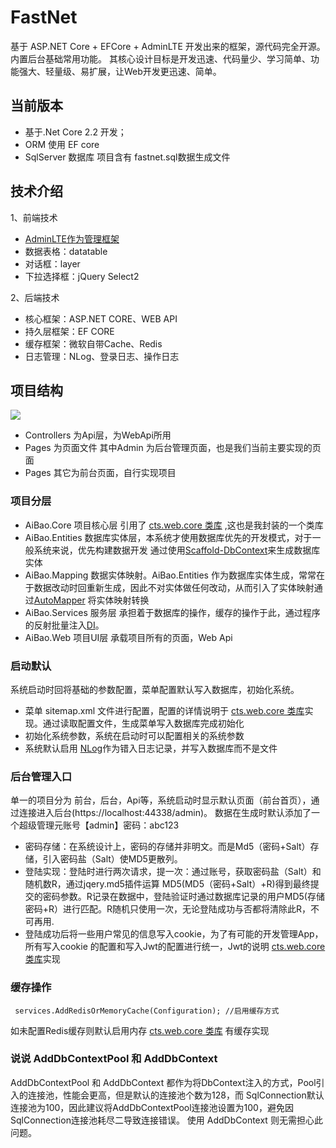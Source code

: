 # FastNet
基于 ASP.NET Core + EFCore + AdminLTE 开发出来的框架，源代码完全开源。内置后台基础常用功能。
其核心设计目标是开发迅速、代码量少、学习简单、功能强大、轻量级、易扩展，让Web开发更迅速、简单。

## 当前版本
* 基于.Net Core 2.2 开发；
* ORM 使用 EF core 
* SqlServer 数据库 项目含有 fastnet.sql数据生成文件

## 技术介绍
1、前端技术
* [AdminLTE作为管理框架](https://adminlte.io/)
* 数据表格：datatable
* 对话框：layer
* 下拉选择框：jQuery Select2

2、后端技术

* 核心框架：ASP.NET CORE、WEB API
* 持久层框架：EF CORE
* 缓存框架：微软自带Cache、Redis
* 日志管理：NLog、登录日志、操作日志

## 项目结构
![](https://github.com/lovachen/FastNet/raw/master/1553821813(1).jpg)
* Controllers 为Api层，为WebApi所用
* Pages 为页面文件 其中Admin 为后台管理页面，也是我们当前主要实现的页面
* Pages 其它为前台页面，自行实现项目
### 项目分层
* AiBao.Core 项目核心层 引用了 [cts.web.core 类库](https://github.com/lovachen/cts.web.core) ,这也是我封装的一个类库
* AiBao.Entities 数据库实体层，本系统才使用数据库优先的开发模式，对于一般系统来说，优先构建数据开发 通过使用[Scaffold-DbContext](https://docs.microsoft.com/en-us/ef/core/miscellaneous/cli/dotnet)来生成数据库实体
* AiBao.Mapping 数据实体映射。AiBao.Entities 作为数据库实体生成，常常在于数据改动时回重新生成，因此不对实体做任何改动，从而引入了实体映射通过[AutoMapper](https://www.nuget.org/packages/AutoMapper/) 将实体映射转换
* AiBao.Services 服务层 承担着于数据库的操作，缓存的操作于此，通过程序的反射批量注入[DI](https://docs.microsoft.com/en-us/aspnet/core/fundamentals/dependency-injection?view=aspnetcore-2.2)。
* AiBao.Web 项目UI层 承载项目所有的页面，Web Api
### 启动默认
系统启动时回将基础的参数配置，菜单配置默认写入数据库，初始化系统。
* 菜单 sitemap.xml 文件进行配置，配置的详情说明于 [cts.web.core 类库](https://github.com/lovachen/cts.web.core)实现。通过读取配置文件，生成菜单写入数据库完成初始化
* 初始化系统参数，系统在启动时可以配置相关的系统参数 
* 系统默认启用 [NLog](https://github.com/NLog/NLog.Web/wiki/Getting-started-with-ASP.NET-Core-2)作为错入日志记录，并写入数据库而不是文件
### 后台管理入口
单一的项目分为 前台，后台，Api等，系统启动时显示默认页面（前台首页），通过连接进入后台(https://localhost:44338/admin)。
数据在生成时默认添加了一个超级管理元账号【admin】密码：abc123
* 密码存储：在系统设计上，密码的存储并非明文。而是Md5（密码+Salt）存储，引入密码盐（Salt）使MD5更散列。
* 登陆实现：登陆时进行两次请求，提一次：通过账号，获取密码盐（Salt）和随机数R，通过jqery.md5插件运算 MD5(MD5（密码+Salt）+R)得到最终提交的密码参数。R记录在数据中，登陆验证时通过数据库记录的用户MD5(存储密码+R）进行匹配。R随机只使用一次，无论登陆成功与否都将清除此R，不可再用.
* 登陆成功后将一些用户常见的信息写入cookie，为了有可能的开发管理App，所有写入cookie 的配置和写入Jwt的配置进行统一，Jwt的说明 [cts.web.core 类库](https://github.com/lovachen/cts.web.core)实现

### 缓存操作
     services.AddRedisOrMemoryCache(Configuration); //启用缓存方式
如未配置Redis缓存则默认启用内存 [cts.web.core 类库](https://github.com/lovachen/cts.web.core) 有缓存实现

### 说说 AddDbContextPool 和 AddDbContext
AddDbContextPool 和 AddDbContext 都作为将DbContext注入的方式，Pool引入的连接池，性能会更高，但是默认的连接池个数为128，而 SqlConnection默认连接池为100，因此建议将AddDbContextPool连接池设置为100，避免因 SqlConnection连接池耗尽二导致连接错误。
使用 AddDbContext 则无需担心此问题。


